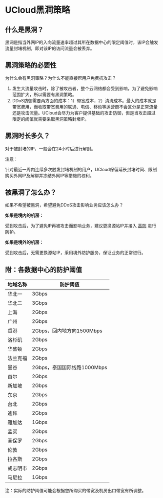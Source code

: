 

# UCloud黑洞策略

## 什么是黑洞？

黑洞是指当外网IP的入向流量速率超过其所在数据中心的限定阈值时，该IP会触发流量封堵机制，即对该IP的访问流量会被丢弃。

## 黑洞策略的必要性

为什么会有黑洞策略？为什么不能直接帮用户免费抗攻击？

1.  发生大流量攻击时，除了被攻击者，整个云网络都会受到影响，为了避免影响范围扩大，所以需要有黑洞策略。
2.  DDoS防御需要两方面的成本：1）带宽成本，2）清洗成本。最大的成本就是带宽费用，而收取带宽费用的联通、电信、移动等运营商不会区分是正常流量还是攻击流量。UCloud会尽力为客户提供基础的攻击防御，但是当攻击超过限定的阈值就需要采取黑洞策略封堵IP。

## 黑洞时长多久？

对于被封堵的IP，一般会在24小时后进行解封。

<wrap em>注意：

针对最近一周内连续多次触发封堵机制的用户，UCloud保留延长封堵时间、限制购买外网IP及解绑并冻结外网IP等措施的权利。</wrap>

## 被黑洞了怎么办？

如果不希望被黑洞，希望避免DDoS攻击影响业务应该怎么办？

**如果是境内的机房：**

受到攻击后，为了避免IP再被攻击而影响业务，建议更换源站IP并接入
[高防](/uantiddos/uads/README) 进行防护。

**如果是境外的机房：**

受到攻击后，无需更换源站IP，采用境外防护服务，保证业务的正常进行。

## 附：各数据中心的防护阈值

| 地域名称 |  防护阈值  |
| ---- | ----- |
| 华北一  | 3Gbps |
| 华北二  | 3Gbps |
| 上海  | 2Gbps |
| 广州   | 2Gbps |
| 香港	| 2Gbps，回内地方向1500Mbps|
| 洛杉矶	| 2Gbps|
| 华盛顿	| 2Gbps|
| 法兰克福|	2Gbps|
| 曼谷	|	2Gbps，泰国国际线路1000Mbps|
| 首尔	|	2Gbps|
| 新加坡	| 2Gbps|
| 东京	| 2Gbps|
| 台北	| 2Gbps|
| 迪拜	| 2Gbps|
| 雅加达	| 1Gbps|
| 孟买	| 2Gbps|
| 圣保罗	| 2Gbps|
| 伦敦	| 2Gbps |
| 拉各斯	| 2Gbps|
| 胡志明市	| 2Gbps|
| 马尼拉	| 1Gbps |

注：实际的防护阈值可能会根据您所购买的带宽及机房出口带宽有所调整。
